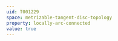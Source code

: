 ```yaml
---
uid: T001229
space: metrizable-tangent-disc-topology
property: locally-arc-connected
value: true
---
```

